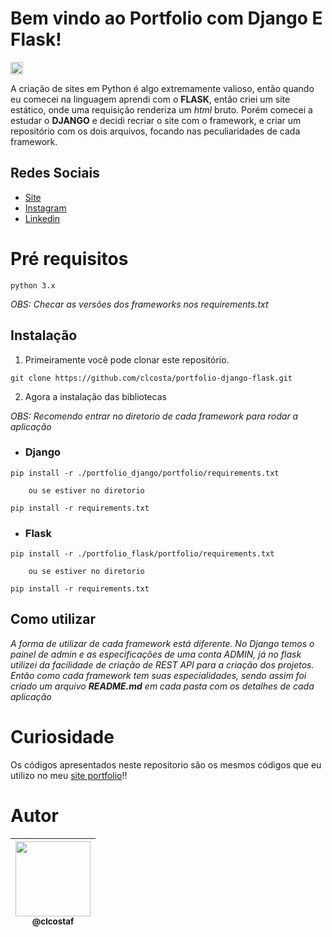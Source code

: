 # Bem vindo ao **Portfolio com Django E Flask**!
<p><img height="20" src="https://img.shields.io/badge/Version-v1.0-blue"/></p>

A criação de sites em Python é algo extremamente valioso, então quando eu comecei na linguagem aprendi com o **FLASK**, então criei um site estático, onde uma requisição renderiza um _html_ bruto. Porém comecei a estudar o **DJANGO** e decidi recriar o site com o framework, e criar um repositório com os dois arquivos, focando nas peculiaridades de cada framework.
## Redes Sociais
* [Site](https://portfolio-claudio.herokuapp.com)
* [Instagram](https://www.instagram.com/claudiogfez/)
* [Linkedin](https://www.linkedin.com/in/clcostaf/)

# Pré requisitos
```
python 3.x
```
_OBS: Checar as versões dos frameworks nos requirements.txt_
## Instalação

1. Primeiramente você pode clonar este repositório.

```
git clone https://github.com/clcosta/portfolio-django-flask.git
```

2. Agora a instalação das bibliotecas

_OBS: Recomendo entrar no diretorio de cada framework para rodar a aplicação_
- ### Django
```
pip install -r ./portfolio_django/portfolio/requirements.txt

    ou se estiver no diretorio

pip install -r requirements.txt
```
- ### Flask
```
pip install -r ./portfolio_flask/portfolio/requirements.txt

    ou se estiver no diretorio

pip install -r requirements.txt
```

## Como utilizar

_A forma de utilizar de cada framework está diferente. No Django temos o painel de admin e as especificações de uma conta ADMIN, já no flask utilizei da facilidade de criação de REST API para a criação dos projetos. Então como cada framework tem suas especialidades, sendo assim foi criado um arquivo **README.md** em cada pasta com os detalhes de cada aplicação_ 

# Curiosidade
Os códigos apresentados neste repositorio são os mesmos códigos que eu utilizo no meu [site portfolio](https://portfolio-claudio.herokuapp.com)!!

# Autor
| [<img src="https://avatars.githubusercontent.com/u/83929403?v=4" width=120><br><sub>@clcostaf</sub>](https://github.com/clcosta) |
| :---: |
